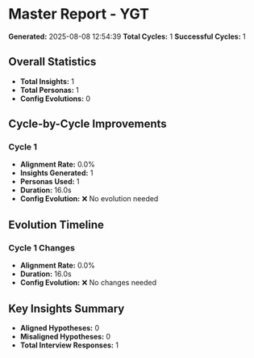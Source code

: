 # Master Report - YGT

**Generated:** 2025-08-08 12:54:39
**Total Cycles:** 1
**Successful Cycles:** 1

## Overall Statistics

- **Total Insights:** 1
- **Total Personas:** 1
- **Config Evolutions:** 0

## Cycle-by-Cycle Improvements

### Cycle 1

- **Alignment Rate:** 0.0%
- **Insights Generated:** 1
- **Personas Used:** 1
- **Duration:** 16.0s
- **Config Evolution:** ❌ No evolution needed

## Evolution Timeline

### Cycle 1 Changes

- **Alignment Rate:** 0.0%
- **Duration:** 16.0s
- **Config Evolution:** ❌ No changes needed

## Key Insights Summary

- **Aligned Hypotheses:** 0
- **Misaligned Hypotheses:** 0
- **Total Interview Responses:** 1

